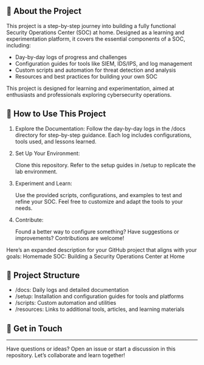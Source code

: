 
## 📖 About the Project

This project is a step-by-step journey into building a fully functional Security Operations Center (SOC) at home. Designed as a learning and experimentation platform, it covers the essential components of a SOC, including:

- Day-by-day logs of progress and challenges
- Configuration guides for tools like SIEM, IDS/IPS, and log management
- Custom scripts and automation for threat detection and analysis
- Resources and best practices for building your own SOC

This project is designed for learning and experimentation, aimed at enthusiasts and professionals exploring cybersecurity operations.



## 🚀 How to Use This Project

1. Explore the Documentation:
    Follow the day-by-day logs in the /docs directory for step-by-step guidance.
    Each log includes configurations, tools used, and lessons learned.

2. Set Up Your Environment:

    Clone this repository.
    Refer to the setup guides in /setup to replicate the lab environment.

3. Experiment and Learn:

    Use the provided scripts, configurations, and examples to test and refine your SOC.
    Feel free to customize and adapt the tools to your needs.

4. Contribute:

    Found a better way to configure something? Have suggestions or improvements? Contributions are welcome!

Here’s an expanded description for your GitHub project that aligns with your goals:
Homemade SOC: Building a Security Operations Center at Home


## 📂 Project Structure

- /docs: Daily logs and detailed documentation
- /setup: Installation and configuration guides for tools and platforms
- /scripts: Custom automation and utilities
- /resources: Links to additional tools, articles, and learning materials


## 💬 Get in Touch
_________
Have questions or ideas? Open an issue or start a discussion in this repository. Let’s collaborate and learn together!
